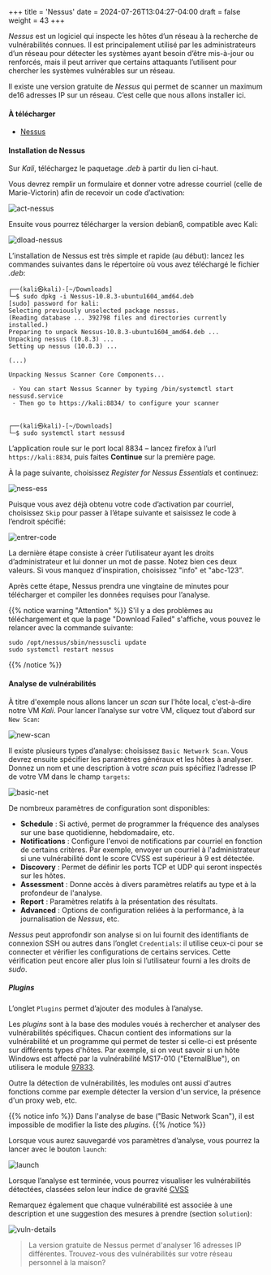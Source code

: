 +++
title = 'Nessus'
date = 2024-07-26T13:04:27-04:00
draft = false
weight = 43
+++



_Nessus_ est un logiciel qui inspecte les hôtes d’un réseau à la recherche de vulnérabilités connues. Il est principalement utilisé par les administrateurs d’un réseau pour détecter les systèmes ayant besoin d’être mis-à-jour ou renforcés, mais il peut arriver que certains attaquants l’utilisent pour chercher les systèmes vulnérables sur un réseau.

Il existe une version gratuite de _Nessus_ qui permet de scanner un maximum de16 adresses IP sur un réseau. C’est celle que nous allons installer ici.

#### À télécharger

+ [Nessus](https://fr.tenable.com/products/nessus/nessus-essentials)

<!-- + [Metasploitable 3 (Accès VPN Marie-Victorin)](http://10.70.183.96/VM/Metasploitable3-ub1404.ova)

#### Installation de Metasploitable 3

Ouvrez le fichier `Metasploitable3-ub1404.ova` dans VMWare Workstation. Les identifiants de connexion sont **_vagrant/vagrant_**.
-->

#### Installation de Nessus

Sur _Kali_, téléchargez le paquetage _.deb_ à partir du lien ci-haut. 

Vous devrez remplir un formulaire et donner votre adresse courriel (celle de Marie-Victorin) afin de recevoir un code d’activation:

![act-nessus](/420-513/images/act-nessus.png?classes=border,shadow)

Ensuite vous pourrez télécharger la version debian6, compatible avec Kali:

![dload-nessus](/420-513/images/dload-nessus.png?classes=border,shadow)

L’installation de Nessus est très simple et rapide (au début): lancez les commandes suivantes dans le répertoire où vous avez téléchargé le fichier _.deb_: 

```
┌──(kali㉿kali)-[~/Downloads]
└─$ sudo dpkg -i Nessus-10.8.3-ubuntu1604_amd64.deb 
[sudo] password for kali: 
Selecting previously unselected package nessus.
(Reading database ... 392798 files and directories currently installed.)
Preparing to unpack Nessus-10.8.3-ubuntu1604_amd64.deb ...
Unpacking nessus (10.8.3) ...
Setting up nessus (10.8.3) ...

(...)

Unpacking Nessus Scanner Core Components...

 - You can start Nessus Scanner by typing /bin/systemctl start nessusd.service
 - Then go to https://kali:8834/ to configure your scanner

                                                                                                                             
┌──(kali㉿kali)-[~/Downloads]
└─$ sudo systemctl start nessusd   
```

L’application roule sur le port local 8834 – lancez firefox à l’url `https://kali:8834`, puis faites **Continue** sur la première page.

À la page suivante, choisissez _Register for Nessus Essentials_ et continuez:

![ness-ess](/420-513/images/ness-ess.png?classes=border,shadow)

Puisque vous avez déjà obtenu votre code d’activation par courriel, choisissez `Skip` pour passer à l’étape suivante et saisissez le code à l’endroit spécifié:

![entrer-code](/420-513/images/entrer-code.png?classes=border,shadow)    

La dernière étape consiste à créer l’utilisateur ayant les droits d’administrateur et lui donner un mot de passe. Notez bien ces deux valeurs. Si vous manquez d'inspiration, choisissez "info" et "abc-123".  

Après cette étape, Nessus prendra une vingtaine de minutes pour télécharger et compiler les données requises pour l’analyse.

{{% notice warning "Attention" %}}
S'il y a des problèmes au téléchargement et que la page "Download Failed" s'affiche, vous pouvez le relancer avec la commande suivante:
```
sudo /opt/nessus/sbin/nessuscli update
sudo systemctl restart nessus
```
{{% /notice %}}


#### Analyse de vulnérabilités

À titre d'exemple nous allons lancer un _scan_ sur l'hôte local, c'est-à-dire notre VM _Kali_. Pour lancer l’analyse sur votre VM, cliquez tout d’abord sur `New Scan`:

![new-scan](/420-513/images/newscan.png?classes=border,shadow)

Il existe plusieurs types d’analyse: choisissez `Basic Network Scan`. Vous devrez ensuite spécifier les paramètres généraux et les hôtes à analyser. Donnez un nom et une description à votre _scan_ puis spécifiez l’adresse IP de votre VM dans le champ `targets`: 

![basic-net](/420-513/images/basic-net.png?classes=border,shadow)

De nombreux paramètres de configuration sont disponibles:
+ **Schedule** : Si activé, permet de programmer la fréquence des analyses sur une base quotidienne, hebdomadaire, etc.
+ **Notifications** : Configure l'envoi de notifications par courriel en fonction de certains critères. Par exemple, envoyer un courriel à l'administrateur si une vulnérabilité dont le score CVSS est supérieur à 9 est détectée.
+ **Discovery** : Permet de définir les ports TCP et UDP qui seront inspectés sur les hôtes.
+ **Assessment** : Donne accès à divers paramètres relatifs au type et à la profondeur de l'analyse.
+ **Report** : Paramètres relatifs à la présentation des résultats.
+ **Advanced** : Options de configuration reliées à la performance, à la journalisation de _Nessus_, etc.

_Nessus_ peut approfondir son analyse si on lui fournit des identifiants de connexion SSH ou autres dans l’onglet `Credentials`: il utilise ceux-ci pour se connecter et vérifier les configurations de certains services. Cette vérification peut encore aller plus loin si l’utilisateur fourni a les droits de _sudo_. 

##### _Plugins_

L’onglet `Plugins` permet d’ajouter des modules à l’analyse. 

Les _plugins_ sont à la base des modules voués à rechercher et analyser des vulnérabilités spécifiques. Chacun contient des informations sur la vulnérabilité et un programme qui permet de tester si celle-ci est présente sur différents types d'hôtes. Par exemple, si on veut savoir si un hôte Windows est affecté par la vulnérabilité MS17-010 ("EternalBlue"), on utilisera le module [97833](https://www.tenable.com/plugins/nessus/97833).

Outre la détection de vulnérabilités, les modules ont aussi d'autres fonctions comme par exemple détecter la version d'un service, la présence d'un proxy web, etc.

{{% notice info %}}
Dans l'analyse de base ("Basic Network Scan"), il est impossible de modifier la liste des _plugins_.
{{% /notice %}}

Lorsque vous aurez sauvegardé vos paramètres d’analyse, vous pourrez la lancer avec le bouton `launch`:

![launch](/420-513/images/launch.png?classes=border,shadow)

Lorsque l’analyse est terminée, vous pourrez visualiser les vulnérabilités détectées, classées selon leur indice de gravité [CVSS](https://en.wikipedia.org/wiki/Common_Vulnerability_Scoring_System)

Remarquez également que chaque vulnérabilité est associée à une description et une suggestion des mesures à prendre (section `solution`):

![vuln-details](/420-513/images/vuln-details.png?classes=border,shadow)


> La version gratuite de Nessus permet d'analyser 16 adresses IP différentes. Trouvez-vous des vulnérabilités sur votre réseau personnel à la maison?
